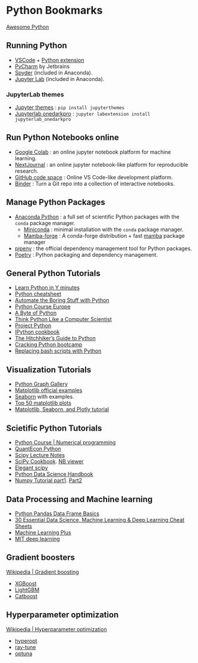 # Python Bookmarks


[Awesome Python](https://github.com/vinta/awesome-python)

<!--more-->

## Running Python

- [VSCode](https://code.visualstudio.com/) + [Python extension](https://code.visualstudio.com/docs/languages/python)
- [PyCharm](https://www.jetbrains.com/pycharm/) by Jetbrains
- [Spyder](https://www.spyder-ide.org/) (included in Anaconda).
- [Jupyter Lab](https://jupyter.org/) (included in Anaconda).

### JupyterLab themes

- [Jupyter themes](https://github.com/dunovank/jupyter-themes) : `pip install jupyterthemes`
- [Jupyterlab onedarkpro](https://github.com/johnnybarrels/jupyterlab_onedarkpro) : `jupyter labextension install jupyterlab_onedarkpro`

## Run Python Notebooks online

- [Google Colab](https://colab.research.google.com/) : an online jupyter notebook platform for machine learning.
- [NextJournal](https://nextjournal.com/) : an online jupyter notebook-like platform for reproducible research.
- [GitHub code space](https://github.com/features/codespaces) : Online VS Code-like development platform.
- [Binder](https://mybinder.org/) : Turn a Git repo into a collection of interactive notebooks.

## Manage Python Packages

- [Anaconda Python](https://www.anaconda.com/products/individual) : a full set of scientific Python packages with the `conda` package manager.
  - [Miniconda](https://docs.conda.io/en/latest/miniconda.html) : minimal installation with the `conda` package manager.
  - [Mamba-forge](https://github.com/conda-forge/miniforge#mambaforge) : A conda-forge distribution + fast [mamba][] package manager
- [pipenv](https://pipenv.pypa.io/en/latest/) : the official dependency management tool for Python packages.
- [Poetry](https://python-poetry.org/) : Python packaging and dependency management.

[mamba]: https://github.com/mamba-org/mamba

## General Python Tutorials

- [Learn Python in Y minutes](https://learnxinyminutes.com/docs/python3/)
- [Python cheatsheet](https://github.com/gto76/python-cheatsheet)
- [Automate the Boring Stuff with Python](https://automatetheboringstuff.com/2e/)
- [Python Course Europe](https://www.python-course.eu/)
- [A Byte of Python](https://python.swaroopch.com/)
- [Think Python Like a Computer Scientist](http://interactivepython.org/runestone/static/thinkcspy/index.html)
- [Project Python](http://projectpython.net/chapter00/)
- [IPython cookbook](https://ipython-books.github.io/)
- [The Hitchhiker’s Guide to Python](https://docs.python-guide.org/)
- [Cracking Python bootcamp](https://github.com/purcellconsult/Cracking-Python-Bootcamp)
- [Replacing bash scripts with Python](https://github.com/ninjaaron/replacing-bash-scripting-with-python)

## Visualization Tutorials

- [Python Graph Gallery](https://python-graph-gallery.com/)
- [Matplotlib official examples](https://matplotlib.org/examples/index.html)
- [Seaborn](https://seaborn.pydata.org/) with examples.
- [Top 50 matplotlib plots](https://www.machinelearningplus.com/plots/top-50-matplotlib-visualizations-the-master-plots-python/)
- [Matplotlib, Seaborn, and Plotly tutorial](https://medium.com/jameslearningnote/資料分析-機器學習-第2-5講-資料視覺化-matplotlib-seaborn-plotly-75cd353d6d3f)

## Scietific Python Tutorials

- [Python Course | Numerical programming](https://www.python-course.eu/numerical_programming_with_python.php)
- [QuantEcon Python](https://quantecon.org/quantecon-py)
- [Scipy Lecture Notes](http://www.scipy-lectures.org/)
- [SciPy Cookbook](https://scipy-cookbook.readthedocs.io/index.html). [NB viewer](http://nbviewer.jupyter.org/github/scipy/scipy-cookbook/tree/master/ipython/)
- [Elegant scipy](https://github.com/elegant-scipy/elegant-scipy)
- [Python Data Science Handbook](https://jakevdp.github.io/PythonDataScienceHandbook/)
- [Numpy Tutorial part1](https://www.machinelearningplus.com/python/numpy-tutorial-part1-array-python-examples/). [Part2](https://www.machinelearningplus.com/python/numpy-tutorial-python-part2/)

## Data Processing and Machine learning

- [Python Pandas Data Frame Basics](https://towardsdatascience.com/python-pandas-data-frame-basics-b5cfbcd8c039)
- [30 Essential Data Science, Machine Learning & Deep Learning Cheat Sheets](https://www.kdnuggets.com/2017/09/essential-data-science-machine-learning-deep-learning-cheat-sheets.html)
- [Machine Learning Plus](https://www.machinelearningplus.com/)
- [MIT deep learning](https://github.com/lexfridman/mit-deep-learning)

## Gradient boosters

[Wikipedia | Gradient boosting](https://en.wikipedia.org/wiki/Gradient_boosting)

- [XGBoost](https://xgboost.readthedocs.io/en/latest/)
- [LightGBM](https://lightgbm.readthedocs.io/en/latest/)
- [Catboost](https://catboost.ai/)

## Hyperparameter optimization

[Wikipedia | Hyperparameter optimization](https://en.wikipedia.org/wiki/Hyperparameter_optimization)

- [hyperopt](https://github.com/hyperopt/hyperopt)
- [ray-tune](https://docs.ray.io/en/latest/tune/index.html)
- [optuna](https://optuna.org/)

